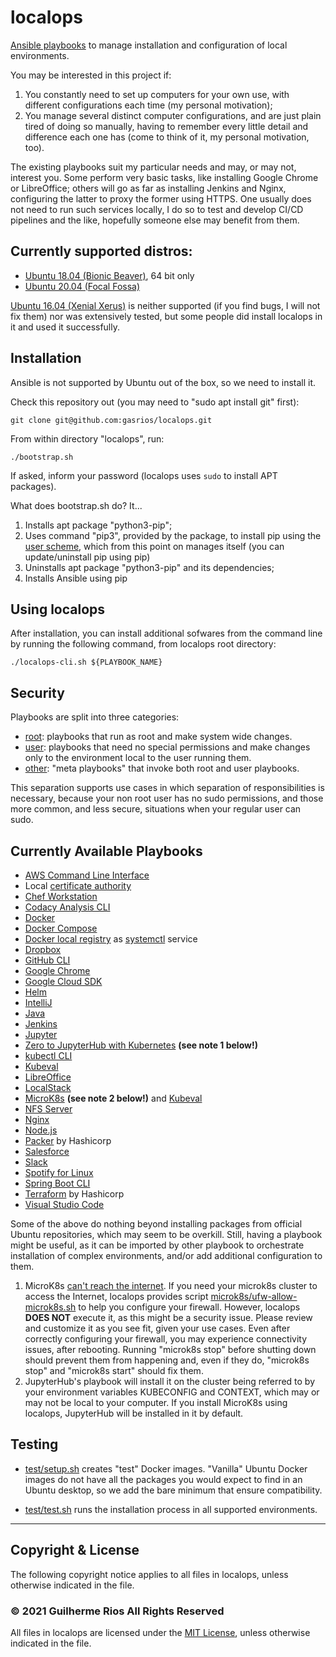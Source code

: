 # localops

[Ansible playbooks](https://docs.ansible.com/ansible/latest/user_guide/playbooks.html) to manage installation and configuration of local environments.

You may be interested in this project if:

1. You constantly need to set up computers for your own use, with different configurations each time (my personal motivation);
1. You manage several distinct computer configurations, and are just plain tired of doing so manually, having to remember every little detail and difference each one has (come to think of it, my personal motivation, too).

The existing playbooks suit my particular needs and may, or may not, interest you. Some perform very basic tasks, like installing Google Chrome or LibreOffice; others will go as far as installing Jenkins and Nginx, configuring the latter to proxy the former using HTTPS. One usually does not need to run such services locally, I do so to test and develop CI/CD pipelines and the like, hopefully someone else may benefit from them.

## Currently supported distros:

* [Ubuntu 18.04 (Bionic Beaver)](http://releases.ubuntu.com/18.04/), 64 bit only
* [Ubuntu 20.04 (Focal Fossa)](http://releases.ubuntu.com/20.04/)

[Ubuntu 16.04 (Xenial Xerus)](http://releases.ubuntu.com/16.04/) is neither supported (if you find bugs, I will not fix them) nor was extensively tested, but some people did install localops in it and used it successfully.

## Installation

Ansible is not supported by Ubuntu out of the box, so we need to install it.

Check this repository out (you may need to "sudo apt install git" first):

`git clone git@github.com:gasrios/localops.git`

From within directory "localops", run:

`./bootstrap.sh`

If asked, inform your password (localops uses `sudo` to install APT packages).

What does bootstrap.sh do? It...

1. Installs apt package "python3-pip";
1. Uses command "pip3", provided by the package, to install pip using the [user scheme](https://docs.python.org/3/install/index.html#alternate-installation-the-user-scheme), which from this point on manages itself (you can update/uninstall pip using pip)
1. Uninstalls apt package "python3-pip" and its dependencies;
1. Installs Ansible using pip

## Using localops

After installation, you can install additional sofwares from the command line by running the following command, from localops root directory:

`./localops-cli.sh ${PLAYBOOK_NAME}`

## Security

Playbooks are split into three categories:

* [root](https://github.com/gasrios/localops/tree/master/root): playbooks that run as root and make system wide changes.
* [user](https://github.com/gasrios/localops/tree/master/user): playbooks that need no special permissions and make changes only to the environment local to the user running them.
* [other](https://github.com/gasrios/localops): "meta playbooks" that invoke both root and user playbooks.

This separation supports use cases in which separation of responsibilities is necessary, because your non root user has no sudo permissions, and those more common, and less secure, situations when your regular user can sudo.

## Currently Available Playbooks

* [AWS Command Line Interface](https://aws.amazon.com/cli/)
* Local [certificate authority](https://en.wikipedia.org/wiki/Certificate_authority)
* [Chef Workstation](https://docs.chef.io/workstation/)
* [Codacy Analysis CLI](https://github.com/codacy/codacy-analysis-cli)
* [Docker](https://www.docker.com/)
* [Docker Compose](https://docs.docker.com/compose/)
* [Docker local registry](https://docs.docker.com/registry/insecure/) as [systemctl](https://www.freedesktop.org/software/systemd/man/systemctl.html) service
* [Dropbox](https://www.dropbox.com/)
* [GitHub CLI](https://cli.github.com/)
* [Google Chrome](https://www.google.com/chrome)
* [Google Cloud SDK](https://cloud.google.com/sdk)
* [Helm](https://helm.sh/)
* [IntelliJ](https://www.jetbrains.com/idea/)
* [Java](https://openjdk.java.net/)
* [Jenkins](https://jenkins.io/)
* [Jupyter](https://jupyter.org/)
* [Zero to JupyterHub with Kubernetes](https://zero-to-jupyterhub.readthedocs.io/en/latest/)  **(see note 1 below!)**
* [kubectl CLI](https://kubernetes.io/docs/reference/kubectl/)
* [Kubeval](https://www.kubeval.com/)
* [LibreOffice](https://www.libreoffice.org/)
* [LocalStack](https://localstack.cloud/)
* [MicroK8s](https://microk8s.io/) **(see note 2 below!)** and [Kubeval](https://github.com/instrumenta/kubeval)
* [NFS Server](https://tools.ietf.org/html/rfc5661)
* [Nginx](https://nginx.org/en/)
* [Node.js](https://nodejs.org/en/)
* [Packer](https://packer.io/) by Hashicorp
* [Salesforce](https://www.salesforce.com/)
* [Slack](https://slack.com/)
* [Spotify for Linux](https://www.spotify.com/br/download/linux/)
* [Spring Boot CLI](https://javasterling.com/spring-boot/spring-boot-cli)
* [Terraform](https://www.terraform.io/) by Hashicorp
* [Visual Studio Code](https://code.visualstudio.com/)

Some of the above do nothing beyond installing packages from official Ubuntu repositories, which may seem to be overkill. Still, having a playbook might be useful, as it can be imported by other playbook to orchestrate installation of complex environments, and/or add additional configuration to them.

1. MicroK8s [can't reach the internet](https://microk8s.io/docs/troubleshooting#heading--common-issues). If you need your microk8s cluster to access the Internet, localops provides script [microk8s/ufw-allow-microk8s.sh](https://github.com/gasrios/localops/blob/master/microk8s/ufw-allow-microk8s.sh) to help you configure your firewall. However, localops **DOES NOT** execute it, as this might be a security issue. Please review and customize it as you see fit, given your use cases. Even after correctly configuring your firewall, you may experience connectivity issues, after rebooting. Running "microk8s stop" before shutting down should prevent them from happening and, even if they do, "microk8s stop" and "microk8s start" should fix them.
1. JupyterHub's playbook will install it on the cluster being referred to by your environment variables KUBECONFIG and CONTEXT, which may or may not be local to your computer. If you install MicroK8s using localops, JupyterHub will be installed in it by default.

## Testing

* [test/setup.sh](https://github.com/gasrios/localops/blob/master/test/setup.sh) creates "test" Docker images. "Vanilla" Ubuntu Docker images do not have all the packages you would expect to find in an Ubuntu desktop, so we add the bare minimum that ensure compatibility.

* [test/test.sh](https://github.com/gasrios/localops/blob/master/test/test.sh) runs the installation process in all supported environments.
_____
## Copyright & License

The following copyright notice applies to all files in localops, unless otherwise indicated in the file.

### © 2021 Guilherme Rios All Rights Reserved

All files in localops are licensed under the [MIT License](https://github.com/gasrios/localops/blob/master/LICENSE), unless otherwise indicated in the file.
